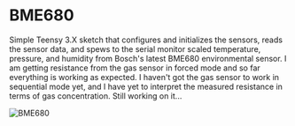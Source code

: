 # BME680

Simple Teensy 3.X sketch that configures and initializes the sensors, reads the sensor data, and spews to the serial monitor scaled temperature, pressure, and humidity from Bosch's latest BME680 environmental sensor. I am getting resistance from the gas sensor in forced mode and so far everything is working as expected. I haven't got the gas sensor to work in sequential mode yet, and I have yet to interpret the measured resistance in terms of gas concentration. Still working on it...

![BME680](https://cloud.githubusercontent.com/assets/6698410/17267381/0170571a-55bc-11e6-982f-62df273703f8.jpg)

